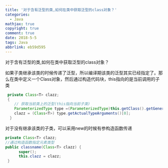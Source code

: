 ```yaml
---
title: '对于含有泛型的类,如何在类中获取泛型的class对象？'
categories:
  - Java
mathjax: true
copyright: true
comment: true
date: 2018-5-5
tags: Java
abbrlink: eb59d595
---
```



对于含有泛型的类,如何在类中获取泛型的class对象？

如果子类继承该类的时候传递了泛型，所以编译期该类的泛型其实已经指定了。那么在类中定义一个Class对象，然后通过构造代码块，this指向的是当前调用的子类

<!-- more -->
``` java
 private Class<T> clazz;
 {
    // 获取当前类上的泛型(this指向当前子类)
    ParameterizedType type =(ParameterizedType)this.getClass().getGenericSuperclass();
    clazz = (Class<T>) type.getActualTypeArguments()[0];
  }
```

对于没有继承该类的子类，可以采用new的时候有参构造函数传递

``` java
private Class<T> clazz;
//通过构造函数指定元素类型
public classname(Class<T> clazz) {
      super();
      this.clazz = clazz;
 }
```
